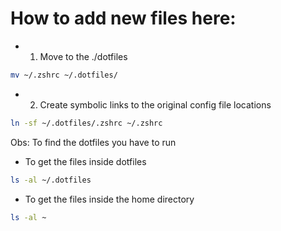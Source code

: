 # How to add new files here:

- 1. Move to the ./dotfiles

```sh 
mv ~/.zshrc ~/.dotfiles/
```

- 2. Create symbolic links to the original config file locations   
```sh
ln -sf ~/.dotfiles/.zshrc ~/.zshrc
```

Obs: To find the dotfiles you have to run

- To get the files inside dotfiles
```sh
ls -al ~/.dotfiles
```

- To get the files inside the home directory  
```sh
ls -al ~
```
